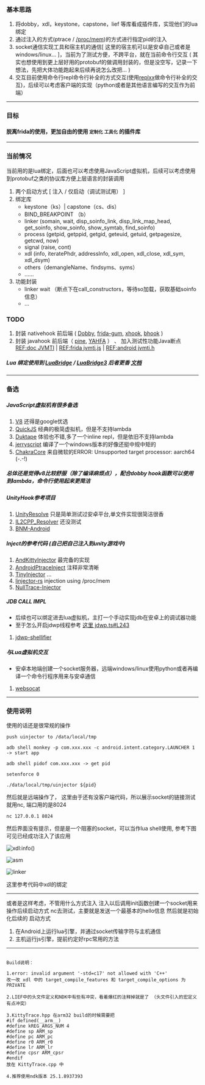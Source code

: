 ### 基本思路

1. 将dobby，xdl，keystone，capstone，lief 等库看成插件库，实现他们的lua绑定
2. 通过注入的方式(ptrace / [/proc/mem](https://github.com/erfur/linjector-rs))的方式进行指定pid的注入
3. socket通信实现工具和宿主机的通信[ 这里的宿主机可以是安卓自己或者是windows/linux... ]，当前为了测试方便，不跨平台，就在当前命令行交互
   ( 其实也想使用到更上层好用的protobuf的做调用封装的，但是没空写，记录一下想法，先把大体功能跑起来后续再说怎么改把... )
4. 交互目前使用命令行repl命令行补全的方式交互(使用[replxx](https://github.com/AmokHuginnsson/replxx)做命令行补全的交互)，后续可以考虑客户端的实现（python或者是其他语言编写的交互作为前端）
---
### 目标
#### 脱离frida的使用，更加自由的使用 `定制化` `工具化` 的插件库
---
### 当前情况
当前用的是lua绑定，后面也可以考虑使用JavaScript虚拟机，后续可以考虑使用到protobuf之类的协议库方便上层语言的封装调用
1. 两个启动方式 [ 注入 /  仅启动（调试测试用） ]
2. 绑定库
     - keystone（ks）| capstone（cs、dis）
     - BIND_BREAKPOINT （b）
     - linker (somain, wait, disp_soinfo_link, disp_link_map_head, get_soinfo, show_soinfo, show_symtab, find_soinfo)
     - process (getpid, getppid, getgid, geteuid, getuid, getpagesize, getcwd, now)
     - signal (raise, cont)
     - xdl (info, iteratePhdr, addressInfo, xdl_open, xdl_close, xdl_sym, xdl_dsym)
     - others（demangleName、findsyms、syms）
     - ......
3. 功能封装
     - linker wait （断点下在call_constructors，等待so加载，获取基础soinfo信息）
     - ...

### TODO
1. 封装 nativehook 前后端 ( [Dobby](https://github.com/jmpews/Dobby), [frida-gum](https://github.com/frida/frida-gum), [xhook](https://github.com/iqiyi/xHook), [bhook](https://github.com/bytedance/bhook) )
2. 封装 javahook 前后端（ [pine](https://github.com/canyie/pine), [YAHFA](https://github.com/PAGalaxyLab/YAHFA) ） 、 加入测试性功能Java断点 [REF:doc JVMTI](https://docs.oracle.com/javase/8/docs/platform/jvmti/jvmti.html#fieldWatch) | [REF:frida jvmti.js](https://github.com/frida/frida-java-bridge/blob/a3b0de51451dd38e9dfcbaa1fbc744745bab9579/lib/jvmti.js#L37) | [REF:android jvmti.h](https://cs.android.com/android/platform/superproject/main/+/main:art/openjdkjvmti/include/jvmti.h;l=1018)
 
##### Lua 绑定使用到 [LuaBridge](https://github.com/vinniefalco/LuaBridge)  / [LuaBridge3](https://github.com/kunitoki/LuaBridge3) 后者更香 [文档](https://kunitoki.github.io/LuaBridge3/Manual)
---
### 备选

##### JavaScript虚拟机有很多备选
1. [V8](https://chromium.googlesource.com/v8/v8.git) 还得是google优选
2. [QuickJS](https://github.com/bellard/quickjs) 经典的极简虚拟机，但是不支持lambda
3. [Duktape](https://github.com/svaarala/duktape) 体验也不错,多了一个inline repl，但是依旧不支持lambda
4. [jerryscript](https://github.com/jerryscript-project/jerryscript) 编译了一个windows版本的好像还挺中规中矩的
5. [ChakraCore](https://github.com/chakra-core/ChakraCore) 来自微软的ERROR: Unsupported target processor: aarch64 (-.-!)
   
##### 总体还是觉得v8比较舒服（除了编译麻烦点），配合dobby hook函数可以使用到lambda，命令行使用起来更简洁

##### UnityHook参考项目
1. [UnityResolve](https://github.com/issuimo/UnityResolve.hpp)  只是简单测试过安卓平台,单文件实现很简洁很香
2. [IL2CPP_Resolver](https://github.com/sneakyevil/IL2CPP_Resolver)  还没测试
3. [BNM-Android](https://github.com/ByNameModding/BNM-Android)

##### Inject的参考代码 (自己把自己注入到unity游戏中)
1. [AndKittyInjector](https://github.com/MJx0/AndKittyInjector) 最完备的实现
2. [AndroidPtraceInject](https://github.com/SsageParuders/AndroidPtraceInject) 注释非常清晰
3. [TinyInjector](https://github.com/shunix/TinyInjector) ...
4. [linjector-rs](https://github.com/erfur/linjector-rs) injection using /proc/mem
5. [NullTrace-Injector](https://github.com/0NullBit0/NullTrace-Injector)

##### JDB CALL IMPL
- 后续也可以绑定进去lua虚拟机，主打一个手动实现jdb在安卓上的调试器功能
- 至于怎么开启jdwp线程参考 [这里 jdwp.ts#L243](https://github.com/axhlzy/Il2CppHookScripts/blob/79ce8ade596dbc591594bd5e361c7228168fb403/Il2cppHook/agent/plugin/jdwp/jdwp.ts#L243)
1. [jdwp-shellifier](https://github.com/IOActive/jdwp-shellifier) 

##### 与Lua虚拟机交互
- 安卓本地端创建一个socket服务器，远端windows/linux使用python或者再编译一个命令行程序用来与安卓通信
1. [websocat](https://github.com/vi/websocat)

---

### 使用说明
使用的话还是很常规的操作

`
push uinjector to /data/local/tmp
`

`
adb shell monkey -p com.xxx.xxx -c android.intent.category.LAUNCHER 1 -> start app
`

`
adb shell pidof com.xxx.xxx -> get pid
`

`
setenforce 0
`

`
./data/local/tmp/uinjector ${pid}
`

然后就是远端操作了，
这里由于还有没客户端代码，所以展示socket的链接测试就用nc, 端口用的是8024

`
    nc 127.0.0.1 8024
`

然后界面没有提示，但是是一个阻塞的socket，可以当作lua shell使用, 参考下图可见已经成功注入了该应用

![xdl:info()](https://github.com/axhlzy/InjectUtils/blob/main/images/inject_nc_test.png)

![asm](https://github.com/axhlzy/InjectUtils/blob/main/images/asm.png)

![linker](https://github.com/axhlzy/InjectUtils/blob/main/images/linker.png)

这里参考代码中xdl的绑定

---

或者是这样考虑，不管用什么方式注入
注入以后调用init函数创建一个socket用来操作后续启动方式 nc去测试，主要就是发送一个最基本的hello信息
然后就是初始化后续的
启动方式
1. 在Android上运行lua引擎，并通过socket传输字符与主机通信
2. 主机运行js引擎，提前约定好rpc常用的方法

---

```

Build说明：

1.error: invalid argument '-std=c17' not allowed with 'C++'
改一改 xdl 中的 target_compile_features 和 target_compile_options 为 PRIVATE

2.LIEF中的头文件定义和NDK中有些有冲突，看着爆红的注释掉就是了 （头文件引入的宏定义有点冲突）

3.KittyTrace.hpp 在arm32 build的时候需要把  
#if defined(__arm__)
#define kREG_ARGS_NUM 4
#define sp ARM_sp
#define pc ARM_pc
#define r0 ARM_r0
#define lr ARM_lr
#define cpsr ARM_cpsr
#endif
放在 KittyTrace.cpp 中

4.推荐使用ndk版本 25.1.8937393

```
